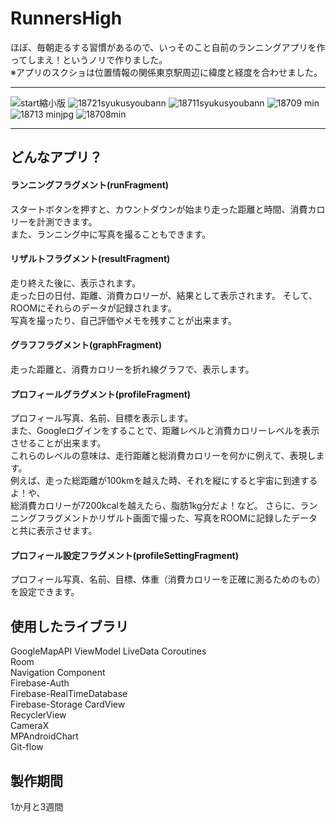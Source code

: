 # RunnersHigh
ほぼ、毎朝走るする習慣があるので、いっそのこと自前のランニングアプリを作ってしまえ！というノリで作りました。  
※アプリのスクショは位置情報の関係東京駅周辺に緯度と経度を合わせました。  
***
![start縮小版](https://user-images.githubusercontent.com/65647834/110730103-3a837900-8263-11eb-9ebd-e65cc8b5afb1.jpg)
![18721syukusyoubann](https://user-images.githubusercontent.com/65647834/110730120-40795a00-8263-11eb-9e49-6947bc0ce231.jpg)
![18711syukusyoubann](https://user-images.githubusercontent.com/65647834/110730309-9817c580-8263-11eb-9e43-499f9cb9c0cc.jpg)
![18709 min](https://user-images.githubusercontent.com/65647834/110730508-e927b980-8263-11eb-9f62-4e60de0a7ed4.jpg)
![18713 minjpg](https://user-images.githubusercontent.com/65647834/110730808-7834d180-8264-11eb-88b8-80a9e622834d.jpg)
![18708min](https://user-images.githubusercontent.com/65647834/110730823-7c60ef00-8264-11eb-9086-f4c74fc2f74b.jpg)
***
## どんなアプリ？
#### ランニングフラグメント(runFragment)
スタートボタンを押すと、カウントダウンが始まり走った距離と時間、消費カロリーを計測できます。  
また、ランニング中に写真を撮ることもできます。
#### リザルトフラグメント(resultFragment)
走り終えた後に、表示されます。  
走った日の日付、距離、消費カロリーが、結果として表示されます。
そして、ROOMにそれらのデータが記録されます。  
写真を撮ったり、自己評価やメモを残すことが出来ます。  
#### グラフフラグメント(graphFragment)
走った距離と、消費カロリーを折れ線グラフで、表示します。
#### プロフィールグラグメント(profileFragment)
プロフィール写真、名前、目標を表示します。  
また、Googleログインをすることで、距離レベルと消費カロリーレベルを表示させることが出来ます。  
これらのレベルの意味は、走行距離と総消費カロリーを何かに例えて、表現します。  
例えば、走った総距離が100kmを越えた時、それを縦にすると宇宙に到達するよ！や、  
総消費カロリーが7200kcalを越えたら、脂肪1kg分だよ！など。
さらに、ランニングフラグメントかリザルト画面で撮った、写真をROOMに記録したデータと共に表示させます。
#### プロフィール設定フラグメント(profileSettingFragment)
プロフィール写真、名前、目標、体重（消費カロリーを正確に測るためのもの）を設定できます。



## 使用したライブラリ
 GoogleMapAPI
 ViewModel
 LiveData
 Coroutines  
 Room  
 Navigation Component  
 Firebase-Auth  
 Firebase-RealTimeDatabase  
 Firebase-Storage
 CardView  
 RecyclerView  
 CameraX  
 MPAndroidChart  
 Git-flow

## 製作期間
1か月と3週間
